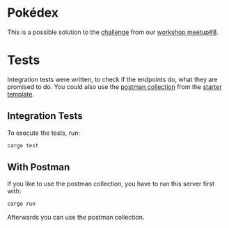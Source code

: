 # Pokédex

This is a possible solution to the [challenge](https://github.com/rust-basel/axum-pokedex-starter)
from our [workshop meetup#8](https://github.com/rust-basel/rust-meetup-8).

# Tests

Integration tests were written, to check if the endpoints do, what they are promised to do.
You could also use the [postman collection](https://github.com/rust-basel/axum-pokedex-starter/blob/main/Pokedex.postman_collection.json) 
from the [starter template](https://github.com/rust-basel/axum-pokedex-starter).

## Integration Tests

To execute the tests, run:

```sh
cargo test
```

## With Postman

If you like to use the postman collection, you have to run
this server first with:

```sh
cargo run
```

Afterwards you can use the postman collection.